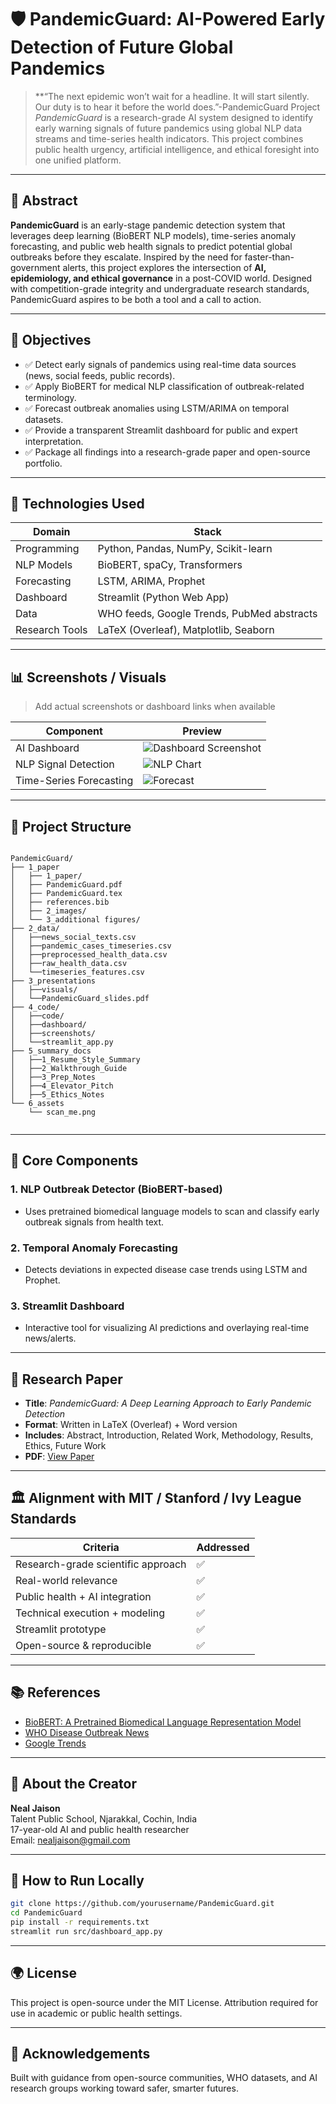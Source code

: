 # 🛡️ PandemicGuard: AI-Powered Early Detection of Future Global Pandemics

>**“The next epidemic won’t wait for a headline. It will start silently. Our duty is to hear it before the world does.”-PandemicGuard Project
> *PandemicGuard* is a research-grade AI system designed to identify early warning signals of future pandemics using global NLP data streams and time-series health indicators. This project combines public health urgency, artificial intelligence, and ethical foresight into one unified platform.

---

## 📘 Abstract

**PandemicGuard** is an early-stage pandemic detection system that leverages deep learning (BioBERT NLP models), time-series anomaly forecasting, and public web health signals to predict potential global outbreaks before they escalate. Inspired by the need for faster-than-government alerts, this project explores the intersection of **AI, epidemiology, and ethical governance** in a post-COVID world. Designed with competition-grade integrity and undergraduate research standards, PandemicGuard aspires to be both a tool and a call to action.

---

## 🎯 Objectives

- ✅ Detect early signals of pandemics using real-time data sources (news, social feeds, public records).
- ✅ Apply BioBERT for medical NLP classification of outbreak-related terminology.
- ✅ Forecast outbreak anomalies using LSTM/ARIMA on temporal datasets.
- ✅ Provide a transparent Streamlit dashboard for public and expert interpretation.
- ✅ Package all findings into a research-grade paper and open-source portfolio.

---

## 🧠 Technologies Used

| Domain        | Stack                                      |
|---------------|---------------------------------------------|
| Programming   | Python, Pandas, NumPy, Scikit-learn         |
| NLP Models    | BioBERT, spaCy, Transformers                |
| Forecasting   | LSTM, ARIMA, Prophet                        |
| Dashboard     | Streamlit (Python Web App)                  |
| Data          | WHO feeds, Google Trends, PubMed abstracts |
| Research Tools| LaTeX (Overleaf), Matplotlib, Seaborn       |

---

## 📊 Screenshots / Visuals

> Add actual screenshots or dashboard links when available

| Component               | Preview                                  |
|-------------------------|-------------------------------------------|
| AI Dashboard            | ![Dashboard Screenshot](images/dashboard.png) |
| NLP Signal Detection    | ![NLP Chart](images/nlp-output.png)      |
| Time-Series Forecasting | ![Forecast](images/forecast.png)         |

---

## 🧪 Project Structure

```plaintext

PandemicGuard/
├── 1_paper
│   ├── 1_paper/
│   ├── PandemicGuard.pdf
│   ├── PandemicGuard.tex
│   ├── references.bib
│   ├── 2_images/
│	└── 3_additional figures/
├── 2_data/
│   ├──news_social_texts.csv
│   ├──pandemic_cases_timeseries.csv
│   ├──preprocessed_health_data.csv
│   ├──raw_health_data.csv
│	└──timeseries_features.csv
├── 3_presentations
│   ├──visuals/
│   └──PandemicGuard_slides.pdf
├── 4_code/
│   ├──code/ 
│   ├──dashboard/
│   ├──screenshots/
│	└──streamlit_app.py
├── 5_summary_docs
│   ├──1_Resume_Style_Summary
│   ├──2_Walkthrough_Guide
│   ├──3_Prep_Notes
│   ├──4_Elevator_Pitch
│   ├──5_Ethics_Notes
└── 6_assets
    └── scan_me.png
	
```

---

## 🧬 Core Components

### 1. NLP Outbreak Detector (BioBERT-based)
- Uses pretrained biomedical language models to scan and classify early outbreak signals from health text.

### 2. Temporal Anomaly Forecasting
- Detects deviations in expected disease case trends using LSTM and Prophet.

### 3. Streamlit Dashboard
- Interactive tool for visualizing AI predictions and overlaying real-time news/alerts.

---

## 📄 Research Paper

- **Title**: *PandemicGuard: A Deep Learning Approach to Early Pandemic Detection*
- **Format**: Written in LaTeX (Overleaf) + Word version
- **Includes**: Abstract, Introduction, Related Work, Methodology, Results, Ethics, Future Work
- **PDF**: [View Paper](./research-paper/PandemicGuard_Research_Paper.pdf)

---

## 🏛️ Alignment with MIT / Stanford / Ivy League Standards

| Criteria                          | Addressed |
|----------------------------------|-----------|
| Research-grade scientific approach| ✅        |
| Real-world relevance              | ✅        |
| Public health + AI integration    | ✅        |
| Technical execution + modeling   | ✅        |
| Streamlit prototype               | ✅        |
| Open-source & reproducible       | ✅        |

---

## 📚 References

- [BioBERT: A Pretrained Biomedical Language Representation Model](https://arxiv.org/abs/1901.08746)
- [WHO Disease Outbreak News](https://www.who.int/emergencies/disease-outbreak-news)
- [Google Trends](https://trends.google.com)

---

## 🧠 About the Creator

**Neal Jaison**  
Talent Public School, Njarakkal, Cochin, India  
17-year-old AI and public health researcher  
Email: nealjaison@gmail.com  

---

## 🚀 How to Run Locally

```bash
git clone https://github.com/yourusername/PandemicGuard.git
cd PandemicGuard
pip install -r requirements.txt
streamlit run src/dashboard_app.py
```

---

## 🌍 License

This project is open-source under the MIT License. Attribution required for use in academic or public health settings.

---

## 🙌 Acknowledgements

Built with guidance from open-source communities, WHO datasets, and AI research groups working toward safer, smarter futures.
